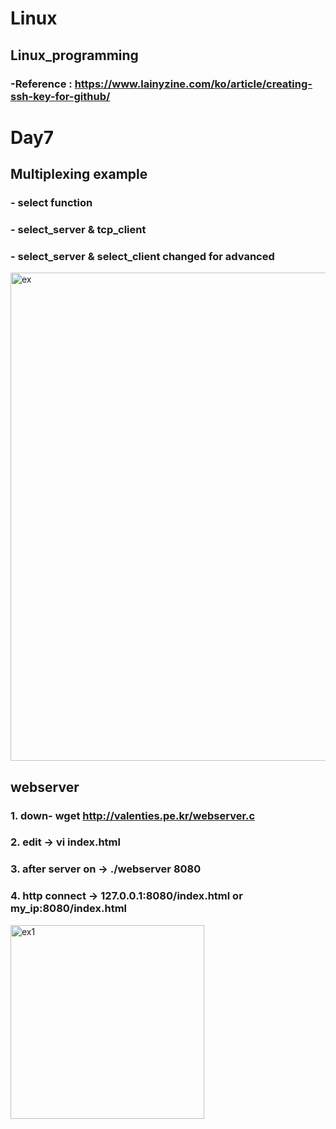 # Linux
## Linux_programming
###  -Reference : https://www.lainyzine.com/ko/article/creating-ssh-key-for-github/

# Day7
## Multiplexing example 
### - select function
### - select_server & tcp_client
### - select_server & select_client changed for advanced
<img width="781" alt="ex" src="https://user-images.githubusercontent.com/68939513/203499540-dd7ff802-1ecf-4e45-b92b-341e3dd4ac3a.png">

##  webserver
### 1. down- wget http://valenties.pe.kr/webserver.c
### 2. edit -> vi index.html
### 3. after server on -> ./webserver 8080
### 4. http connect -> 127.0.0.1:8080/index.html or my_ip:8080/index.html
<img width="310" alt="ex1" src="https://user-images.githubusercontent.com/68939513/203499483-bfba9d04-238c-451b-a3c4-fe1b13f6ddd7.png">
